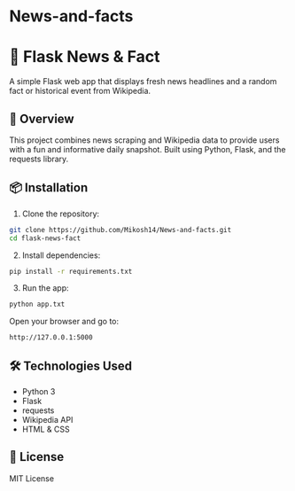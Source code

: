 # News-and-facts
# 📰 Flask News & Fact

A simple Flask web app that displays fresh news headlines and a random fact or historical event from Wikipedia.

## 🚀 Overview

This project combines news scraping and Wikipedia data to provide users with a fun and informative daily snapshot. Built using Python, Flask, and the requests library.

## 📦 Installation

1. Clone the repository:
```bash
git clone https://github.com/Mikosh14/News-and-facts.git
cd flask-news-fact
```

2. Install dependencies:
```bash
pip install -r requirements.txt
```

3. Run the app:
```bash
python app.txt
```

Open your browser and go to:
```
http://127.0.0.1:5000
```

## 🛠 Technologies Used

- Python 3
- Flask
- requests
- Wikipedia API
- HTML & CSS

## 📄 License

MIT License
